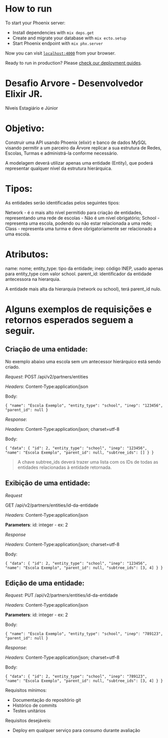# How to run

To start your Phoenix server:

  * Install dependencies with `mix deps.get`
  * Create and migrate your database with `mix ecto.setup`
  * Start Phoenix endpoint with `mix phx.server`

Now you can visit [`localhost:4000`](http://localhost:4000) from your browser.

Ready to run in production? Please [check our deployment guides](https://hexdocs.pm/phoenix/deployment.html).

# Desafio Arvore - Desenvolvedor Elixir JR.
Níveis Estagiário e Júnior

# Objetivo:
Construir uma API usando Phoenix (elixir) e banco de dados MySQL visando permitir a um parceiro da Árvore replicar a sua estrutura de Redes, Escolas, Turmas e administrá-la conforme necessário. 

A modelagem deverá utilizar apenas uma entidade (Entity), que poderá representar qualquer nível da estrutura hierárquica.

# Tipos:

As entidades serão identificadas pelos seguintes tipos:

Network - é o mais alto nível permitido para criação de entidades, representando uma rede de escolas - Não é um nível obrigatório;
School - representa uma escola, podendo ou não estar relacionada a uma rede;
Class - representa uma turma e deve obrigatoriamente ser relacionado a uma escola.


# Atributos:

name:  nome;
entity_type: tipo da entidade;
inep: código INEP, usado apenas para entity_type com valor school.
parent_id: identificador da entidade antecessora na hierarquia.

A entidade mais alta da hierarquia (network ou school), terá parent_id nulo.

# Alguns exemplos de requisições e retornos esperados seguem a seguir.


## Criação de uma entidade:

No exemplo abaixo uma escola sem um antecessor hierárquico está sendo criado.

*Request*:
POST /api/v2/partners/entities

*Headers*:
Content-Type:application/json

Body:

`{
  "name": "Escola Exemplo",
  "entity_type": "school",
  "inep": "123456",
  "parent_id": null
}`

*Response*:

*Headers*:
Content-Type:application/json; charset=utf-8

Body:



`{
  "data": {
    "id": 2,
    "entity_type": "school",
    "inep": "123456",
    "name": "Escola Exemplo",
    "parent_id": null,
    "subtree_ids": []
  }
}`

> A chave subtree_ids deverá trazer uma lista com os IDs de todas as entidades relacionadas à entidade retornada. 

## Exibição de uma entidade:

*Request*

GET /api/v2/partners/entities/id-da-entidade

*Headers:*
Content-Type:application/json

**Parameters**:
id: integer - ex: 2

*Response*

*Headers*:
Content-Type:application/json; charset=utf-8

Body:

`{
  "data": {
    "id": 2,
    "entity_type": "school",
    "inep": "123456",
    "name": "Escola Exemplo",
    "parent_id": null,
    "subtree_ids": [3, 4]
  }
}`

## Edição de uma entidade:

*Request:*
PUT /api/v2/partners/entities/id-da-entidade

*Headers:*
Content-Type:application/json

**Parameters**:
id: integer - ex: 2

Body:

`{
  "name": "Escola Exemplo",
  "entity_type": "school",
  "inep": "789123",
  "parent_id": null
}`

*Response*:

*Headers:*
Content-Type:application/json; charset=utf-8

Body:

`{
  "data": {
    "id": 2,
    "entity_type": "school",
    "inep": "789123",
    "name": "Escola Exemplo",
    "parent_id": null,
    "subtree_ids": [3, 4]
  }
}`


Requisitos mínimos:
- Documentação do repositório git
- Histórico de commits
- Testes unitários

Requisitos desejáveis:
- Deploy em qualquer serviço para consumo durante avaliação



